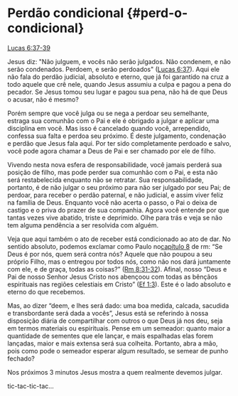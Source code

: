 # **Perdão condicional** {#perd-o-condicional}

[Lucas 6:37-39](http://bibliaonline.com.br/acf/lc/6/37-39)

Jesus diz: &quot;Não julguem, e vocês não serão julgados. Não condenem, e não serão condenados. Perdoem, e serão perdoados&quot; ([Lucas 6:37](http://bibliaonline.com.br/acf/lc/6/37)). Aqui ele não fala do perdão judicial, absoluto e eterno, que já foi garantido na cruz a todo aquele que crê nele, quando Jesus assumiu a culpa e pagou a pena do pecador. Se Jesus tomou seu lugar e pagou sua pena, não há de que Deus o acusar, não é mesmo?

Porém sempre que você julga ou se nega a perdoar seu semelhante, estraga sua comunhão com o Pai e ele é obrigado a julgar e aplicar uma disciplina em você. Mas isso é cancelado quando você, arrependido, confessa sua falta e perdoa seu próximo. É deste julgamento, condenação e perdão que Jesus fala aqui. Por ter sido completamente perdoado e salvo, você pode agora chamar a Deus de Pai e ser chamado por ele de filho.

Vivendo nesta nova esfera de responsabilidade, você jamais perderá sua posição de filho, mas pode perder sua comunhão com o Pai, e esta não será restabelecida enquanto não se retratar. Sua responsabilidade, portanto, é de não julgar o seu próximo para não ser julgado por seu Pai; de perdoar, para receber o perdão paternal, e não judicial, e assim viver feliz na família de Deus. Enquanto você não acerta o passo, o Pai o deixa de castigo e o priva do prazer de sua companhia. Agora você entende por que tantas vezes vive abatido, triste e deprimido. Olhe para trás e veja se não tem alguma pendência a ser resolvida com alguém.

Veja que aqui também o ato de receber está condicionado ao ato de dar. No sentido absoluto, podemos exclamar como Paulo no[capítulo 8](http://bibliaonline.com.br/acf/rm/8) de rm: “Se Deus é por nós, quem será contra nós? Aquele que não poupou a seu próprio Filho, mas o entregou por todos nós, como não nos dará juntamente com ele, e de graça, todas as coisas?” ([Rm 8:31-32](http://bibliaonline.com.br/acf/rm/8/31-32)). Afinal, nosso “Deus e Pai de nosso Senhor Jesus Cristo nos abençoou com todas as bênçãos espirituais nas regiões celestiais em Cristo” ([Ef 1:3](http://bibliaonline.com.br/acf/ef/1/3)). Este é o lado absoluto e eterno do que recebemos.

Mas, ao dizer “deem, e lhes será dado: uma boa medida, calcada, sacudida e transbordante será dada a vocês”, Jesus está se referindo à nossa disposição diária de compartilhar com outros o que Deus já nos deu, seja em termos materiais ou espirituais. Pense em um semeador: quanto maior a quantidade de sementes que ele lançar, e mais espalhadas elas forem lançadas, maior e mais extensa será sua colheita. Portanto, abra a mão, pois como pode o semeador esperar algum resultado, se semear de punho fechado?

Nos próximos 3 minutos Jesus mostra a quem realmente devemos julgar.

tic-tac-tic-tac...